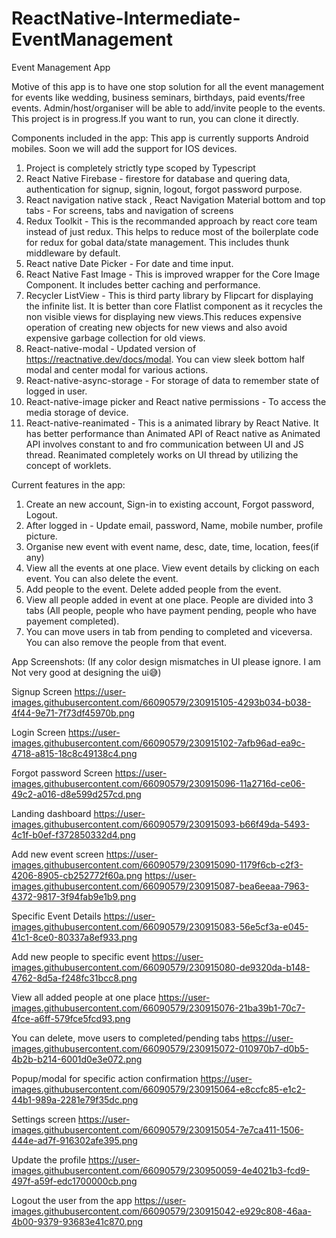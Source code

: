 # ReactNative-Intermediate-EventManagement
Event Management App

Motive of this app is to have one stop solution for all the event management for events like wedding, business seminars, birthdays, paid events/free events. Admin/host/organiser will be able to add/invite people to the events. This project is in progress.If you want to run, you can clone it directly. 

  Components included in the app: This app is currently supports Android mobiles. Soon we will add the support for IOS devices.

   1. Project is completely strictly type scoped by Typescript 
   2. React Native Firebase - firestore for database and quering data, authentication for signup, signin, logout, forgot password purpose.
   3. React navigation native stack , React Navigation Material bottom and top tabs - For screens, tabs and navigation of screens
   4. Redux Toolkit - This is the recommanded approach by react core team instead of just redux. This helps to reduce most of the boilerplate code for redux for gobal data/state management. This includes thunk middleware by default.
   5. React native Date Picker - For date and time input. 
   6. React Native Fast Image - This is improved wrapper for the Core Image Component. It includes better caching and performance.
   7. Recycler ListView - This is third party library by Flipcart for displaying the infinite list. It is better than core Flatlist component as it recycles the non visible views for displaying new views.This reduces expensive operation of creating new objects for new views and also avoid expensive garbage collection for old views.
   8. React-native-modal - Updated version of https://reactnative.dev/docs/modal. You can view sleek bottom half modal and center modal for various actions.
   9. React-native-async-storage - For storage of data to remember state of logged in user.
   10. React-native-image picker and React native permissions - To access the media storage of device.
   11. React-native-reanimated - This is a animated library by React Native. It has better performance than Animated API of React native as Animated API involves constant to and fro communication between UI and JS thread. Reanimated completely works on UI thread by utilizing the concept of worklets.


  Current features in the app: 

   1. Create an new account, Sign-in to existing account, Forgot password, Logout.
   2. After logged in - Update email, password, Name, mobile number, profile picture. 
   3. Organise new event with event name, desc, date, time, location, fees(if any)
   4. View all the events at one place. View event details by clicking on each event. You can also delete the event.
   5. Add people to the event. Delete added people from the event.
   6. View all people added in event at one place. People are divided into 3 tabs (All people, people who have payment pending, people who have payement completed). 
   7. You can move users in tab from pending to completed and viceversa. You can also remove the people from that event.

App Screenshots: (If any color design mismatches in UI please ignore. I am Not very good at designing the ui😅)

Signup Screen
https://user-images.githubusercontent.com/66090579/230915105-4293b034-b038-4f44-9e71-7f73df45970b.png

Login Screen
https://user-images.githubusercontent.com/66090579/230915102-7afb96ad-ea9c-4718-a815-18c8c49138c4.png

Forgot password Screen 
https://user-images.githubusercontent.com/66090579/230915096-11a2716d-ce06-49c2-a016-d8e599d257cd.png

Landing dashboard 
https://user-images.githubusercontent.com/66090579/230915093-b66f49da-5493-4c1f-b0ef-f372850332d4.png

Add new event screen 
https://user-images.githubusercontent.com/66090579/230915090-1179f6cb-c2f3-4206-8905-cb252772f60a.png
https://user-images.githubusercontent.com/66090579/230915087-bea6eeaa-7963-4372-9817-3f94fab9e1b9.png

Specific Event Details 
https://user-images.githubusercontent.com/66090579/230915083-56e5cf3a-e045-41c1-8ce0-80337a8ef933.png

Add new people to specific event
https://user-images.githubusercontent.com/66090579/230915080-de9320da-b148-4762-8d5a-f248fc31bcc8.png

View all added people at one place 
https://user-images.githubusercontent.com/66090579/230915076-21ba39b1-70c7-4fce-a6ff-579fce5fcd93.png

You can delete, move users to completed/pending tabs
https://user-images.githubusercontent.com/66090579/230915072-010970b7-d0b5-4b2b-b214-6001d0e3e072.png

Popup/modal for specific action confirmation
https://user-images.githubusercontent.com/66090579/230915064-e8ccfc85-e1c2-44b1-989a-2281e79f35dc.png

Settings screen
https://user-images.githubusercontent.com/66090579/230915054-7e7ca411-1506-444e-ad7f-916302afe395.png

Update the profile
https://user-images.githubusercontent.com/66090579/230950059-4e4021b3-fcd9-497f-a59f-edc1700000cb.png

Logout the user from the app
https://user-images.githubusercontent.com/66090579/230915042-e929c808-46aa-4b00-9379-93683e41c870.png



